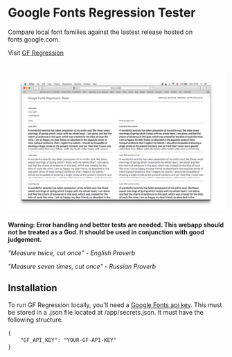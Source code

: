 # Google Fonts Regression Tester

Compare local font families against the lastest release hosted on fonts.google.com.

Visit [GF Regression](http://45.55.138.144)

# ![Font Bakery](screenshot.png)

**Warning: Error handling and better tests are needed. This webapp should not be treated as a God. It should be used in conjunction with good judgement.**

*"Measure twice, cut once" - English Proverb*

*"Measure seven times, cut once" - Russian Proverb*

## Installation

To run GF Regression locally, you'll need a [Google Fonts api key](https://developers.google.com/fonts/). This must be stored in a .json file located at /app/secrets.json. It must have the following structure.

```
{
    "GF_API_KEY": "YOUR-GF-API-KEY"
}

```